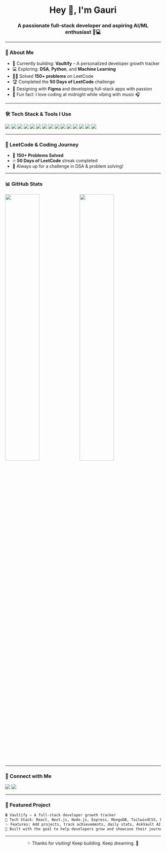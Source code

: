 
<h1 align="center">Hey 👋, I'm Gauri</h1>
<h3 align="center">A passionate full-stack developer and aspiring AI/ML enthusiast 🧠💻</h3>

---

### 💫 About Me
- 🚀 Currently building: **Vaultify** – A personalized developer growth tracker  
- 💻 Exploring: **DSA**, **Python**, and **Machine Learning**
- 👩‍💻 Solved **150+ problems** on LeetCode  
- 🏆 Completed the **50 Days of LeetCode** challenge  
- 🎨 Designing with **Figma** and developing full-stack apps with passion  
- 🧩 Fun fact: I love coding at midnight while vibing with music 🎧

---

### 🛠 Tech Stack & Tools I Use

<p align="left">
  <img src="https://img.shields.io/badge/HTML5-E34F26?style=for-the-badge&logo=html5&logoColor=white"/>
  <img src="https://img.shields.io/badge/CSS3-1572B6?style=for-the-badge&logo=css3&logoColor=white"/>
  <img src="https://img.shields.io/badge/JavaScript-F7DF1E?style=for-the-badge&logo=javascript&logoColor=black"/>
  <img src="https://img.shields.io/badge/Python-3776AB?style=for-the-badge&logo=python&logoColor=white"/>
  <img src="https://img.shields.io/badge/Java-ED8B00?style=for-the-badge&logo=java&logoColor=white"/>
  <img src="https://img.shields.io/badge/React-20232A?style=for-the-badge&logo=react&logoColor=61DAFB"/>
  <img src="https://img.shields.io/badge/Next.js-000000?style=for-the-badge&logo=next.js&logoColor=white"/>
  <img src="https://img.shields.io/badge/Node.js-339933?style=for-the-badge&logo=node.js&logoColor=white"/>
  <img src="https://img.shields.io/badge/Express.js-000000?style=for-the-badge&logo=express&logoColor=white"/>
  <img src="https://img.shields.io/badge/MongoDB-47A248?style=for-the-badge&logo=mongodb&logoColor=white"/>
  <img src="https://img.shields.io/badge/Tailwind_CSS-38B2AC?style=for-the-badge&logo=tailwind-css&logoColor=white"/>
  <img src="https://img.shields.io/badge/Figma-F24E1E?style=for-the-badge&logo=figma&logoColor=white"/>
  <img src="https://img.shields.io/badge/Git-F05032?style=for-the-badge&logo=git&logoColor=white"/>
  <img src="https://img.shields.io/badge/GitHub-181717?style=for-the-badge&logo=github&logoColor=white"/>
  <img src="https://img.shields.io/badge/VS_Code-007ACC?style=for-the-badge&logo=visual-studio-code&logoColor=white"/>
</p>

---

### 🔢 LeetCode & Coding Journey
- 💪 **150+ Problems Solved**
- 🔥 **50 Days of LeetCode** streak completed
- 🧠 Always up for a challenge in DSA & problem solving!

---

### 📊 GitHub Stats

<p align="left">
  <img src="https://github-readme-stats.vercel.app/api?username=gauri-8&show_icons=true&theme=radical" width="47%" />
  <img src="https://github-readme-stats.vercel.app/api/top-langs/?username=gauri-8&layout=compact&theme=radical" width="47%" />
</p>

---

### 🔗 Connect with Me

<p align="left">
  <a href="https://www.linkedin.com/in/your-linkedin" target="_blank"><img src="https://img.shields.io/badge/LinkedIn-0A66C2?style=for-the-badge&logo=linkedin&logoColor=white" /></a>
  <a href="https://www.instagram.com/your-instagram" target="_blank"><img src="https://img.shields.io/badge/Instagram-E4405F?style=for-the-badge&logo=instagram&logoColor=white" /></a>
</p>

---

### 📌 Featured Project

```bash
🔒 Vaultify – A full-stack developer growth tracker  
💼 Tech Stack: React, Next.js, Node.js, Express, MongoDB, TailwindCSS, Figma  
✨ Features: Add projects, track achievements, daily stats, AskVault AI, Codex notes  
🎯 Built with the goal to help developers grow and showcase their journey!
```

---

<p align="center">✨ Thanks for visiting! Keep building. Keep dreaming. 🚀</p>
